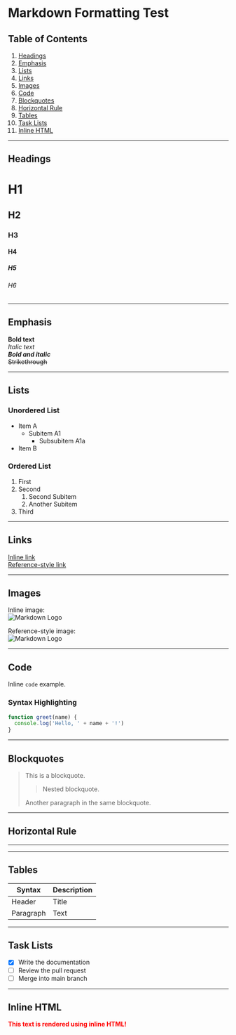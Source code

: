 # Markdown Formatting Test

## Table of Contents

1. [Headings](#headings)
2. [Emphasis](#emphasis)
3. [Lists](#lists)
4. [Links](#links)
5. [Images](#images)
6. [Code](#code)
7. [Blockquotes](#blockquotes)
8. [Horizontal Rule](#horizontal-rule)
9. [Tables](#tables)
10. [Task Lists](#task-lists)
11. [Inline HTML](#inline-html)

---

## Headings

# H1

## H2

### H3

#### H4

##### H5

###### H6

---

## Emphasis

**Bold text**  
_Italic text_  
**_Bold and italic_**  
~~Strikethrough~~

---

## Lists

### Unordered List

- Item A
  - Subitem A1
    - Subsubitem A1a
- Item B

### Ordered List

1. First
2. Second
   1. Second Subitem
   2. Another Subitem
3. Third

---

## Links

[Inline link](https://www.example.com)  
[Reference-style link][example]

[example]: https://www.example.com

---

## Images

Inline image:  
![Markdown Logo](https://markdown-here.com/img/icon256.png)

Reference-style image:  
![Markdown Logo][md-logo]

[md-logo]: https://markdown-here.com/img/icon256.png

---

## Code

Inline `code` example.

### Syntax Highlighting

```javascript
function greet(name) {
  console.log('Hello, ' + name + '!')
}
```

---

## Blockquotes

> This is a blockquote.
>
> > Nested blockquote.
>
> Another paragraph in the same blockquote.

---

## Horizontal Rule

---

---

## Tables

| Syntax    | Description |
| --------- | ----------- |
| Header    | Title       |
| Paragraph | Text        |

---

## Task Lists

- [x] Write the documentation
- [ ] Review the pull request
- [ ] Merge into main branch

---

## Inline HTML

<div style="color: red; font-weight: bold;">
This text is rendered using inline HTML!
</div>
